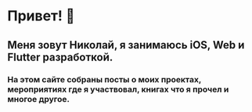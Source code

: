 # Привет! 👋
## Меня зовут Николай, я занимаюсь iOS, Web и Flutter разработкой.
### На этом сайте собраны посты о моих проектах, мероприятиях где я участвовал, книгах что я прочел и многое другое.
